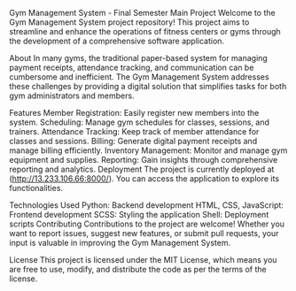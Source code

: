 Gym Management System - Final Semester Main Project
Welcome to the Gym Management System project repository! This project aims to streamline and enhance the operations of fitness centers or gyms through the development of a comprehensive software application.

About
In many gyms, the traditional paper-based system for managing payment receipts, attendance tracking, and communication can be cumbersome and inefficient. The Gym Management System addresses these challenges by providing a digital solution that simplifies tasks for both gym administrators and members.

Features
Member Registration: Easily register new members into the system.
Scheduling: Manage gym schedules for classes, sessions, and trainers.
Attendance Tracking: Keep track of member attendance for classes and sessions.
Billing: Generate digital payment receipts and manage billing efficiently.
Inventory Management: Monitor and manage gym equipment and supplies.
Reporting: Gain insights through comprehensive reporting and analytics.
Deployment
The project is currently deployed at (http://13.233.106.66:8000/). You can access the application to explore its functionalities.

Technologies Used
Python: Backend development
HTML, CSS, JavaScript: Frontend development
SCSS: Styling the application
Shell: Deployment scripts
Contributing
Contributions to the project are welcome! Whether you want to report issues, suggest new features, or submit pull requests, your input is valuable in improving the Gym Management System.

License
This project is licensed under the MIT License, which means you are free to use, modify, and distribute the code as per the terms of the license.
